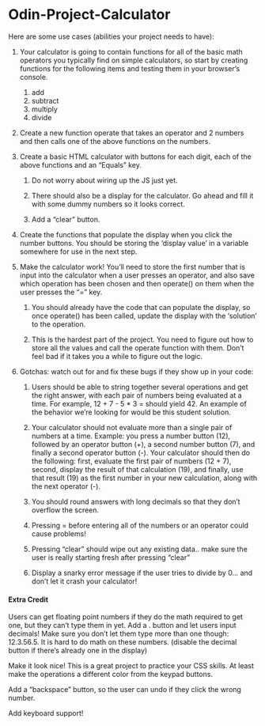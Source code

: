 # Odin-Project-Calculator

Here are some use cases (abilities your project needs to have):

1. Your calculator is going to contain functions for all of the basic math operators you typically find on simple calculators, so start by creating functions for the following items and testing them in your browser’s console.

    1. add
    2. subtract
    3. multiply
    4. divide

2. Create a new function operate that takes an operator and 2 numbers and then calls one of the above functions on the numbers.

3. Create a basic HTML calculator with buttons for each digit, each of the above functions and an “Equals” key.

    1. Do not worry about wiring up the JS just yet.

    2. There should also be a display for the calculator. Go ahead and fill it with some dummy numbers so it looks correct.

    3. Add a “clear” button.

4. Create the functions that populate the display when you click the number buttons. You should be storing the ‘display value’ in a variable somewhere for use in the next step.

5. Make the calculator work! You’ll need to store the first number that is input into the calculator when a user presses an operator, and also save which operation has been chosen and then operate() on them when the user presses the “=” key.

    1. You should already have the code that can populate the display, so once operate() has been called, update the display with the ‘solution’ to the operation.

    2. This is the hardest part of the project. You need to figure out how to store all the values and call the operate function with them. Don’t feel bad if it takes you a while to figure out the logic.

6. Gotchas: watch out for and fix these bugs if they show up in your code:

    1. Users should be able to string together several operations and get the right answer, with each pair of numbers being evaluated at a time. For example, 12 + 7 - 5 * 3 = should yield 42. An example of the behavior we’re looking for would be this student solution.

    2. Your calculator should not evaluate more than a single pair of numbers at a time. Example: you press a number button (12), followed by an operator button (+), a second number button (7), and finally a second operator button (-). Your calculator should then do the following: first, evaluate the first pair of numbers (12 + 7), second, display the result of that calculation (19), and finally, use that result (19) as the first number in your new calculation, along with the next operator (-).

    3. You should round answers with long decimals so that they don’t overflow the screen.

    4. Pressing = before entering all of the numbers or an operator could cause problems!

    5. Pressing “clear” should wipe out any existing data.. make sure the user is really starting fresh after pressing “clear”

    6. Display a snarky error message if the user tries to divide by 0… and don’t let it crash your calculator!

#### Extra Credit

Users can get floating point numbers if they do the math required to get one, but they can’t type them in yet. Add a . button and let users input decimals! Make sure you don’t let them type more than one though: 12.3.56.5. It is hard to do math on these numbers. (disable the decimal button if there’s already one in the display)

Make it look nice! This is a great project to practice your CSS skills. At least make the operations a different color from the keypad buttons.

Add a “backspace” button, so the user can undo if they click the wrong number.

Add keyboard support!